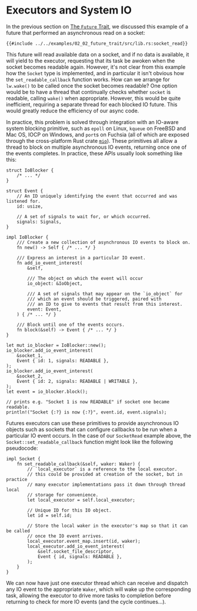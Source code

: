 # Executors and System IO

In the previous section on [The `Future` Trait], we discussed this example of
a future that performed an asynchronous read on a socket:

```rust,ignore
{{#include ../../examples/02_02_future_trait/src/lib.rs:socket_read}}
```

This future will read available data on a socket, and if no data is available,
it will yield to the executor, requesting that its task be awoken when the
socket becomes readable again. However, it's not clear from this example how
the `Socket` type is implemented, and in particular it isn't obvious how the
`set_readable_callback` function works. How can we arrange for `lw.wake()`
to be called once the socket becomes readable? One option would be to have
a thread that continually checks whether `socket` is readable, calling
`wake()` when appropriate. However, this would be quite inefficient, requiring
a separate thread for each blocked IO future. This would greatly reduce the
efficiency of our async code.

In practice, this problem is solved through integration with an IO-aware
system blocking primitive, such as `epoll` on Linux, `kqueue` on FreeBSD and
Mac OS, IOCP on Windows, and `port`s on Fuchsia (all of which are exposed
through the cross-platform Rust crate [`mio`]). These primitives all allow
a thread to block on multiple asynchronous IO events, returning once one of
the events completes. In practice, these APIs usually look something like
this:

```rust,ignore
struct IoBlocker {
    /* ... */
}

struct Event {
    // An ID uniquely identifying the event that occurred and was listened for.
    id: usize,

    // A set of signals to wait for, or which occurred.
    signals: Signals,
}

impl IoBlocker {
    /// Create a new collection of asynchronous IO events to block on.
    fn new() -> Self { /* ... */ }

    /// Express an interest in a particular IO event.
    fn add_io_event_interest(
        &self,

        /// The object on which the event will occur
        io_object: &IoObject,

        /// A set of signals that may appear on the `io_object` for
        /// which an event should be triggered, paired with
        /// an ID to give to events that result from this interest.
        event: Event,
    ) { /* ... */ }

    /// Block until one of the events occurs.
    fn block(&self) -> Event { /* ... */ }
}

let mut io_blocker = IoBlocker::new();
io_blocker.add_io_event_interest(
    &socket_1,
    Event { id: 1, signals: READABLE },
);
io_blocker.add_io_event_interest(
    &socket_2,
    Event { id: 2, signals: READABLE | WRITABLE },
);
let event = io_blocker.block();

// prints e.g. "Socket 1 is now READABLE" if socket one became readable.
println!("Socket {:?} is now {:?}", event.id, event.signals);
```

Futures executors can use these primitives to provide asynchronous IO objects
such as sockets that can configure callbacks to be run when a particular IO
event occurs. In the case of our `SocketRead` example above, the
`Socket::set_readable_callback` function might look like the following pseudocode:

```rust,ignore
impl Socket {
    fn set_readable_callback(&self, waker: Waker) {
        // `local_executor` is a reference to the local executor.
        // this could be provided at creation of the socket, but in practice
        // many executor implementations pass it down through thread local
        // storage for convenience.
        let local_executor = self.local_executor;

        // Unique ID for this IO object.
        let id = self.id;

        // Store the local waker in the executor's map so that it can be called
        // once the IO event arrives.
        local_executor.event_map.insert(id, waker);
        local_executor.add_io_event_interest(
            &self.socket_file_descriptor,
            Event { id, signals: READABLE },
        );
    }
}
```

We can now have just one executor thread which can receive and dispatch any
IO event to the appropriate `Waker`, which will wake up the corresponding
task, allowing the executor to drive more tasks to completion before returning
to check for more IO events (and the cycle continues...).

[The `Future` Trait]: ./02_future.md
[`mio`]: https://github.com/tokio-rs/mio
